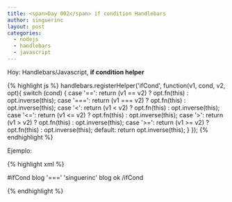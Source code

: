 ```yaml
---
title: <span>Day 002</span> if condition Handlebars
author: singuerinc
layout: post
categories:
  - nodejs
  - handlebars
  - javascript
---
```

Hoy: Handlebars/Javascript, **if condition helper**

{% highlight js %}
handlebars.registerHelper('ifCond', function(v1, cond, v2, opt){
	switch (cond) {
		case '==':
			return (v1 ==  v2) ? opt.fn(this) : opt.inverse(this);
		case '===':
			return (v1 === v2) ? opt.fn(this) : opt.inverse(this);
		case '<':
			return (v1 <   v2) ? opt.fn(this) : opt.inverse(this);
		case '<=':
			return (v1 <=  v2) ? opt.fn(this) : opt.inverse(this);
		case '>':
			return (v1 >   v2) ? opt.fn(this) : opt.inverse(this);
		case '>=':
			return (v1 >=  v2) ? opt.fn(this) : opt.inverse(this);
		default:
			return opt.inverse(this);
	}
});
{% endhighlight %}

Ejemplo:

{% highlight xml %}

#ifCond blog '===' 'singuerinc'
<node>blog ok</node>
/ifCond

{% endhighlight %}